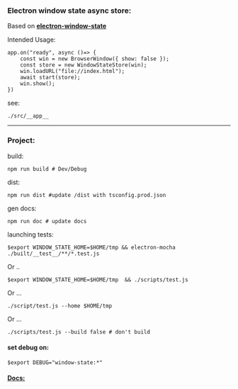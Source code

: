 ### Electron window state async store:

Based on **[electron-window-state](https://github.com/mawie81/electron-window-state)**


Intended Usage:

    app.on("ready", async ()=> {
        const win = new BrowserWindow({ show: false }); 
        const store = new WindowStateStore(win);
        win.loadURL("file://index.html");
        await start(store);
        win.show();
    })


see: 

    ./src/__app__

___

### Project:

build: 

    npm run build # Dev/Debug

dist:     

    npm run dist #update /dist with tsconfig.prod.json

gen docs:

    npm run doc # update docs



launching tests:

    $export WINDOW_STATE_HOME=$HOME/tmp && electron-mocha ./built/__test__/**/*.test.js

Or ..

    $export WINDOW_STATE_HOME=$HOME/tmp  && ./scripts/test.js

Or ...

    ./script/test.js --home $HOME/tmp

Or ...

    ./scripts/test.js --build false # don't build


#### set debug on: 

    $export DEBUG="window-state:*"


#### [Docs:](https://d10221.github.io/electron-window-state-async/)